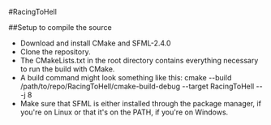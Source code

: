 #RacingToHell

##Setup to compile the source

- Download and install CMake and SFML-2.4.0
- Clone the repository.
- The CMakeLists.txt in the root directory contains everything necessary to run the build with CMake.
- A build command might look something like this: cmake --build /path/to/repo/RacingToHell/cmake-build-debug --target RacingToHell -- -j 8
- Make sure that SFML is either installed through the package manager, if you're on Linux or that it's on the PATH, if you're on Windows.
